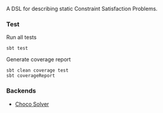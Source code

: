 A DSL for describing static Constraint Satisfaction Problems.

### Test
Run all tests

    sbt test

Generate coverage report

    sbt clean coverage test
    sbt coverageReport
    

### Backends
* [Choco Solver](https://media.readthedocs.org/pdf/choco-solver/latest/choco-solver.pdf)
